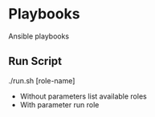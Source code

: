 # Playbooks
Ansible playbooks

## Run Script

./run.sh [role-name] 
* Without parameters list available roles
* With parameter run role
